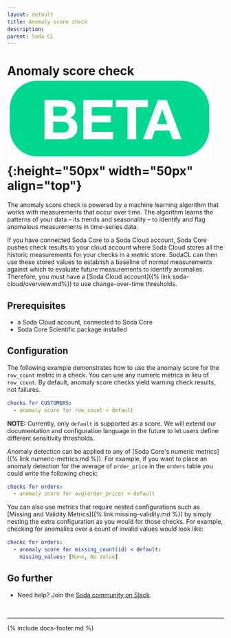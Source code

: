 ```yaml
---
layout: default
title: Anomaly score check
description: 
parent: Soda CL 
---
```


# Anomaly score check ![beta](/assets/images/beta.png){:height="50px" width="50px" align="top"}

The anomaly score check is powered by a machine learning algorithm that works with measurements that occur over time. The algorithm learns the patterns of your data – its trends and seasonality – to identify and flag anomalous measurements in time-series data. 

If you have connected Soda Core to a Soda Cloud account, Soda Core pushes check results to your cloud account where Soda Cloud stores all the historic measurements for your checks in a metric store. SodaCL can then use these stored values to establish a baseline of normal measurements against which to evaluate future measurements to identify anomalies. Therefore, you must have a [Soda Cloud account]({% link soda-cloud/overview.md%}) to use change-over-time thresholds.

## Prerequisites
* a Soda Cloud account, connected to Soda Core
* Soda Core Scientific package installed 
<!-- Add link to include page when https://github.com/sodadata/docs/pull/261 is merged -->


## Configuration

The following example demonstrates how to use the anomaly score for the `row_count` metric in a check. You can use any numeric metrics in lieu of `row_count`. By default, anomaly score checks yield warning check results, not failures.

```yaml
checks for CUSTOMERS:
  - anomaly score for row_count < default
```
**NOTE:** Currently, only `default` is supported as a score. We will extend our documentation and configuration language in the future to let users define different sensitivity thresholds.

Anomaly detection can be applied to any of [Soda Core's numeric metrics]({% link numeric-metrics.md %}). For example, if you want to place an anomaly detection for the average of `order_price` in the `orders` table you could write the following check:

```yaml
checks for orders:
  - anomaly score for avg(order_price) < default
```

You can also use metrics that require nested configurations such as [Missing and Validity Metrics]({% link missing-validity.md %}) by simply nesting the extra configuration as you would for those checks. For example, checking for anomalies over a count of invalid values would look like:

```yaml
checkc for orders:
  - anomaly score for missing_count(id) < default:
    missing_values: [None, No Value]
```

## Go further

* Need help? Join the <a href="http://community.soda.io/slack" target="_blank"> Soda community on Slack</a>.
<br />

---
{% include docs-footer.md %}
